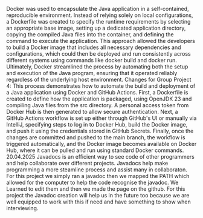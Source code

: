 Docker was used to encapsulate the Java application in a self-contained, reproducible environment. Instead of relying solely on local configurations, a Dockerfile was created to specify the runtime requirements by selecting an appropriate base image, setting up a dedicated application directory, copying the compiled Java files into the container, and defining the command to execute the application. This approach allowed the developers to build a Docker image that includes all necessary dependencies and configurations, which could then be deployed and run consistently across different systems using commands like docker build and docker run. Ultimately, Docker streamlined the process by automating both the setup and execution of the Java program, ensuring that it operated reliably regardless of the underlying host environment.
Changes for Group Project 4:
This process demonstrates how to automate the build and deployment of a Java application using Docker and GitHub Actions. First, a Dockerfile is created to define how the application is packaged, using OpenJDK 23 and compiling Java files from the src directory. A personal access token from Docker Hub is then generated to allow secure authentication. Next, a GitHub Actions workflow is set up either through GitHub's UI or manually via IntelliJ, specifying steps to log in to Docker Hub, build the Docker image, and push it using the credentials stored in GitHub Secrets. Finally, once the changes are committed and pushed to the main branch, the workflow is triggered automatically, and the Docker image becomes available on Docker Hub, where it can be pulled and run using standard Docker commands.
20.04.2025
Javadocs is an efficient way to see code of other programmers and help collaborate over different projects. Javadocs help make programming a more steamline process and assist many in collaboraton. For this project we simply ran a javadoc then we mapped the PATH which allowed for the computer to help the code recognise the javadoc. We Learned to edit them and then we made the page on the github. For this project the Javadoc creation will help us in the future too because we are well equipped to work with this if need and have something to show when interviewing.  

